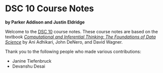 DSC 10 Course Notes
===================

**by Parker Addison and Justin Eldridge**

Welcome to the [DSC 10](http://dsc10.com) course notes. These course notes are based on the textbook
[*Computational and Inferential Thinking: The Foundations of Data Science*](https://inferentialthinking.com/chapters/intro.html)
by Ani Adhikari, John DeNero, and David Wagner.

Thank you to the following people who made various contributions:

- Janine Tiefenbruck
- Devanshu Desai
